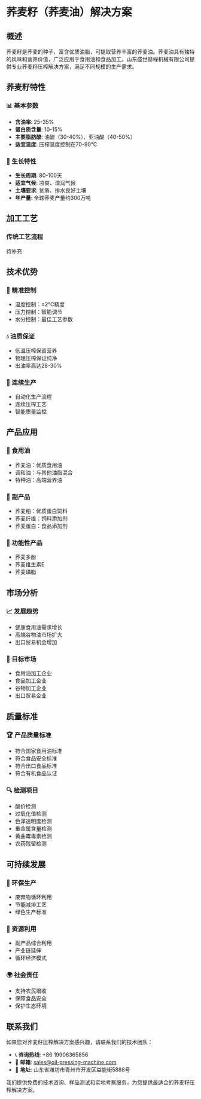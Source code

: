 # 荞麦籽（荞麦油）解决方案

## 概述

荞麦籽是荞麦的种子，富含优质油脂，可提取营养丰富的荞麦油。荞麦油具有独特的风味和营养价值，广泛应用于食用油和食品加工。山东盛世赫程机械有限公司提供专业荞麦籽压榨解决方案，满足不同规模的生产需求。

## 荞麦籽特性

### 📊 基本参数
- **含油率**: 25-35%
- **蛋白质含量**: 10-15%
- **主要脂肪酸**: 油酸（30-40%）、亚油酸（40-50%）
- **适宜温度**: 压榨温度控制在70-90℃

### 🌱 生长特性
- **生长周期**: 80-100天
- **适宜气候**: 凉爽、湿润气候
- **土壤要求**: 贫瘠、排水良好土壤
- **年产量**: 全球荞麦产量约300万吨

## 加工工艺

### 传统工艺流程
待补充

## 技术优势

### 🎯 精准控制
- 温度控制：±2℃精度
- 压力控制：智能调节
- 水分控制：最佳工艺参数

### 💧 油质保证
- 低温压榨保留营养
- 物理压榨保证纯净
- 出油率高达28-30%

### 🔄 连续生产
- 自动化生产流程
- 连续压榨工艺
- 智能质量监控

## 产品应用

### 🍳 食用油
- 荞麦油：优质食用油
- 调和油：与其他油脂混合
- 特种油：高端营养油

### 🥛 副产品
- 荞麦粕：优质蛋白饲料
- 荞麦纤维：饲料添加剂
- 荞麦蛋白：食品添加剂

### 💊 功能性产品
- 荞麦多酚
- 荞麦维生素E
- 荞麦磷脂

## 市场分析

### 📈 发展趋势
- 健康食用油需求增长
- 高端谷物油市场扩大
- 出口贸易机会增加

### 🎯 目标市场
- 食用油加工企业
- 食品加工企业
- 谷物加工企业
- 出口贸易企业



## 质量标准

### 🏆 产品质量标准
- 符合国家食用油标准
- 符合食品安全标准
- 符合出口食品标准
- 符合有机食品认证

### 🔍 检测项目
- 酸价检测
- 过氧化值检测
- 色泽透明度检测
- 重金属含量检测
- 黄曲霉毒素检测
- 农药残留检测

## 可持续发展

### 🌱 环保生产
- 废弃物循环利用
- 节能减排工艺
- 绿色生产标准

### 🔄 资源利用
- 副产品综合利用
- 产业链延伸
- 循环经济模式

### 🌍 社会责任
- 支持农民增收
- 保障食品安全
- 保护生态环境

## 联系我们

如果您对荞麦籽压榨解决方案感兴趣，请联系我们的技术团队：

- 📞 **咨询热线**: +86 19906365856
- 📧 **邮箱**: sales@oil-pressing-machine.com
- 📍 **地址**: 山东省潍坊市青州市开发区益能街5888号

我们提供免费的技术咨询、样品测试和实地考察服务，为您提供最适合的荞麦籽压榨解决方案。